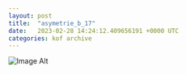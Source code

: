 ```yaml
---
layout:	post
title:	"asymetrie_b_17"
date:	2023-02-28 14:24:12.409656191 +0000 UTC
categories:	kof archive
---
```


![Image Alt](https://k0f.github.io/assets/asymetrie_b_17.png)